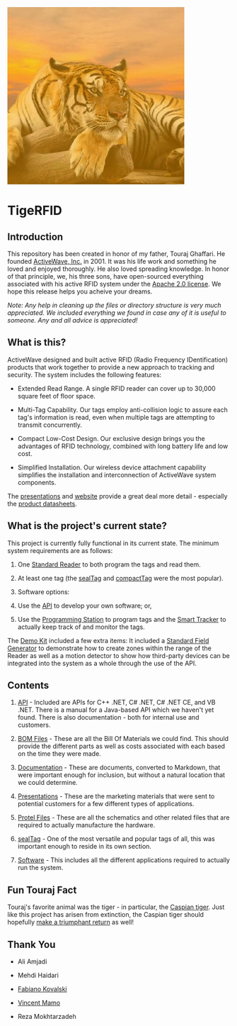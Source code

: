 ![TigeRFID](_assets/tigerfid.jpg)
# TigeRFID

## Introduction

This repository has been created in honor of my father, Touraj Ghaffari. He founded [ActiveWave, Inc.](http://www.activewaveinc.com/) in 2001. It was his life work and something he loved and enjoyed thoroughly. He also loved spreading knowledge. In honor of that principle, we, his three sons, have open-sourced everything associated with his active RFID system under the [Apache 2.0 license](license). We hope this release helps you acheive your dreams.

_Note: Any help in cleaning up the files or directory structure is very much appreciated. We included everything we found in case any of it is useful to someone. Any and all advice is appreciated!_

## What is this?

ActiveWave designed and built active RFID (Radio Frequency IDentification) products that work together to provide a new approach to tracking and security. The system includes the following features:

* Extended Read Range. A single RFID reader can cover up to 30,000 square feet of floor space.

* Multi-Tag Capability. Our tags employ anti-collision logic to assure each tag's information is read, even when multiple tags are attempting to transmit concurrently.

* Compact Low-Cost Design. Our exclusive design brings you the advantages of RFID technology, combined with long battery life and low cost.

* Simplified Installation. Our wireless device attachment capability simplifies the installation and interconnection of ActiveWave system components.

The [presentations](presentations) and [website](http://www.activewaveinc.com/) provide a great deal more detail - especially the [product datasheets](http://www.activewaveinc.com/products_datasheets.php).

## What is the project's current state?

This project is currently fully functional in its current state. The minimum system requirements are as follows:

1. One [Standard Reader](http://www.activewaveinc.com/products_datasht_standardreader.php) to both program the tags and read them.

2. At least one tag (the [sealTag](sealtag) and [compactTag](http://www.activewaveinc.com/products_datasht_compacttag.php) were the most popular).

3. Software options:

  1. Use the [API](api) to develop your own software; or,
  
  2. Use the [Programming Station](software/programming-station) to program tags and the [Smart Tracker](software/smart-tracker) to actually keep track of and monitor the tags.

The [Demo Kit](http://www.activewaveinc.com/products_datasht_demokit.php) included a few extra items: It included a [Standard Field Generator](http://www.activewaveinc.com/products_datasht_standardfieldgen.php) to demonstrate how to create zones within the range of the Reader as well as a motion detector to show how third-party devices can be integrated into the system as a whole through the use of the API.

## Contents

1. [API](api) - Included are APIs for C++ .NET, C# .NET, C# .NET CE, and VB .NET. There is a manual for a Java-based API which we haven't yet found. There is also documentation - both for internal use and customers.

2. [BOM Files](bom-files) - These are all the Bill Of Materials we could find. This should provide the different parts as well as costs associated with each based on the time they were made.

3. [Documentation](documentation) - These are documents, converted to Markdown, that were important enough for inclusion, but without a natural location that we could determine.

4. [Presentations](presentations) - These are the marketing materials that were sent to potential customers for a few different types of applications.

5. [Protel Files](protel-files) - These are all the schematics and other related files that are required to actually manufacture the hardware.

6. [sealTag](sealtag) - One of the most versatile and popular tags of all, this was important enough to reside in its own section.

7. [Software](software) - This includes all the different applications required to actually run the system.

## Fun Touraj Fact

Touraj's favorite animal was the tiger - in particular, the [Caspian tiger](https://en.wikipedia.org/wiki/Caspian_tiger). Just like this project has arisen from extinction, the Caspian tiger should hopefully [make a triumphant return](http://www.bbc.co.uk/newsbeat/article/38663101/scientists-want-to-bring-cousin-of-extinct-caspian-tiger-to-central-asia) as well!

## Thank You

* Ali Amjadi

* Mehdi Haidari

* [Fabiano Kovalski](https://www.linkedin.com/in/fabianogk)

* [Vincent Mamo](https://www.linkedin.com/in/vincent-spinella-mamo-5262524)

* Reza Mokhtarzadeh
